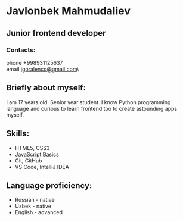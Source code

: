 # Javlonbek Mahmudaliev
## Junior frontend developer
### Contacts:
phone +998931125637\
email igoralenco@gmail.com\
## Briefly about myself:
I am 17 years old. Senior year student. I know Python programming language and curious to learn frontend too to create astounding apps myself.
## Skills:
- HTML5, CSS3
- JavaScript Basics
- Git, GitHub
- VS Code, IntelliJ IDEA
## Language proficiency:
- Russian - native
- Uzbek - native
- English - advanced
